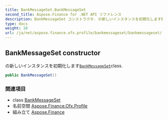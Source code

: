 ```yaml
---
title: BankMessageSet.BankMessageSet
second_title: Aspose.Finance for .NET API リファレンス
description: BankMessageSet コンストラクタ. の新しいインスタンスを初期化しますBankMessageSetclass.
type: docs
weight: 10
url: /ja/net/aspose.finance.ofx.profile/bankmessageset/bankmessageset/
---
```

## BankMessageSet constructor

の新しいインスタンスを初期化します[`BankMessageSet`](../)class.

```csharp
public BankMessageSet()
```

### 関連項目

* class [BankMessageSet](../)
* 名前空間 [Aspose.Finance.Ofx.Profile](../../bankmessageset/)
* 組み立て [Aspose.Finance](../../../)


